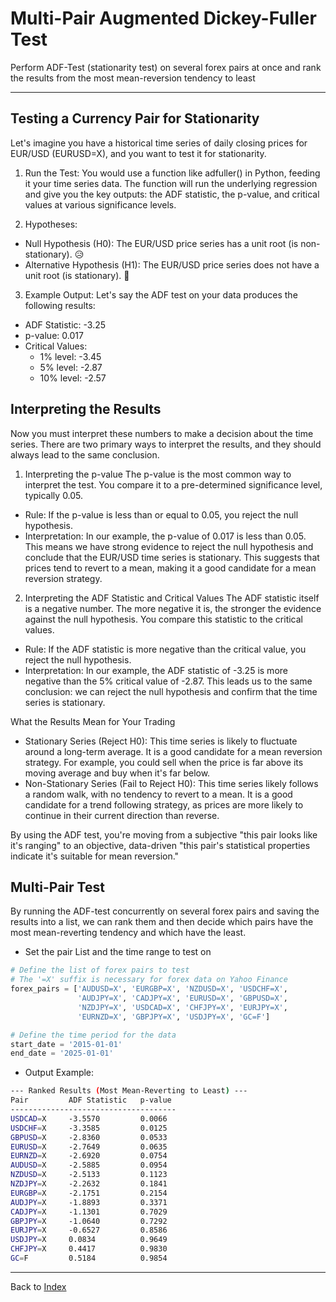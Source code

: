 # Multi-Pair Augmented Dickey-Fuller Test
Perform ADF-Test (stationarity test) on several forex pairs at once and rank the results from the most mean-reversion tendency to least

---

## Testing a Currency Pair for Stationarity
Let's imagine you have a historical time series of daily closing prices for EUR/USD (EURUSD=X), and you want to test it for stationarity.

1. Run the Test: You would use a function like adfuller() in Python, feeding it your time series data. The function will run the underlying regression and give you the key outputs: the ADF statistic, the p-value, and critical values at various significance levels.
   
2. Hypotheses:
* Null Hypothesis (H0​): The EUR/USD price series has a unit root (is non-stationary). 😥
* Alternative Hypothesis (H1​): The EUR/USD price series does not have a unit root (is stationary). 🥳

3. Example Output: Let's say the ADF test on your data produces the following results:
* ADF Statistic: -3.25
* p-value: 0.017
* Critical Values:
  * 1% level: -3.45
  * 5% level: -2.87
  * 10% level: -2.57

## Interpreting the Results
Now you must interpret these numbers to make a decision about the time series. There are two primary ways to interpret the results, and they should always lead to the same conclusion.
1. Interpreting the p-value
The p-value is the most common way to interpret the test. You compare it to a pre-determined significance level, typically 0.05.
* Rule: If the p-value is less than or equal to 0.05, you reject the null hypothesis.
* Interpretation: In our example, the p-value of 0.017 is less than 0.05. This means we have strong evidence to reject the null hypothesis and conclude that the EUR/USD time series is stationary. This suggests that prices tend to revert to a mean, making it a good candidate for a mean reversion strategy.

2. Interpreting the ADF Statistic and Critical Values
The ADF statistic itself is a negative number. The more negative it is, the stronger the evidence against the null hypothesis. You compare this statistic to the critical values.
* Rule: If the ADF statistic is more negative than the critical value, you reject the null hypothesis.
* Interpretation: In our example, the ADF statistic of -3.25 is more negative than the 5% critical value of -2.87. This leads us to the same conclusion: we can reject the null hypothesis and confirm that the time series is stationary.

What the Results Mean for Your Trading
* Stationary Series (Reject H0​): This time series is likely to fluctuate around a long-term average. It is a good candidate for a mean reversion strategy. For example, you could sell when the price is far above its moving average and buy when it's far below.
* Non-Stationary Series (Fail to Reject H0​): This time series likely follows a random walk, with no tendency to revert to a mean. It is a good candidate for a trend following strategy, as prices are more likely to continue in their current direction than reverse.

By using the ADF test, you're moving from a subjective "this pair looks like it's ranging" to an objective, data-driven "this pair's statistical properties indicate it's suitable for mean reversion."

## Multi-Pair Test
By running the ADF-test concurrently on several forex pairs and saving the results into a list, we can rank them and then decide which pairs have the most mean-reverting tendency and which have the least.

* Set the pair List and the time range to test on
```Python
# Define the list of forex pairs to test
# The '=X' suffix is necessary for forex data on Yahoo Finance
forex_pairs = ['AUDUSD=X', 'EURGBP=X', 'NZDUSD=X', 'USDCHF=X',
               'AUDJPY=X', 'CADJPY=X', 'EURUSD=X', 'GBPUSD=X',
               'NZDJPY=X', 'USDCAD=X', 'CHFJPY=X', 'EURJPY=X',
               'EURNZD=X', 'GBPJPY=X', 'USDJPY=X', 'GC=F']

# Define the time period for the data
start_date = '2015-01-01'
end_date = '2025-01-01'
```

* Output Example:
```Bash
--- Ranked Results (Most Mean-Reverting to Least) ---
Pair         ADF Statistic   p-value   
-------------------------------------
USDCAD=X     -3.5570         0.0066    
USDCHF=X     -3.3585         0.0125    
GBPUSD=X     -2.8360         0.0533    
EURUSD=X     -2.7649         0.0635    
EURNZD=X     -2.6920         0.0754    
AUDUSD=X     -2.5885         0.0954    
NZDUSD=X     -2.5133         0.1123    
NZDJPY=X     -2.2632         0.1841    
EURGBP=X     -2.1751         0.2154    
AUDJPY=X     -1.8893         0.3371    
CADJPY=X     -1.1301         0.7029    
GBPJPY=X     -1.0640         0.7292    
EURJPY=X     -0.6527         0.8586    
USDJPY=X     0.0834          0.9649    
CHFJPY=X     0.4417          0.9830    
GC=F         0.5184          0.9854
```

---

Back to [Index](https://github.com/handiko/handiko/blob/master/README.md)

